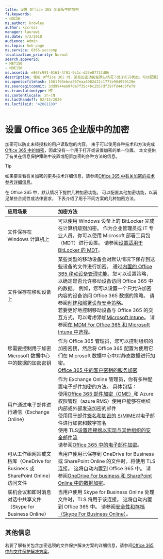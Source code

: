 ```yaml
---
title: 设置 Office 365 企业版中的加密
f1.keywords:
- NOCSH
ms.author: krowley
author: kccross
manager: laurawi
ms.date: 4/2/2018
audience: Admin
ms.topic: hub-page
ms.service: O365-seccomp
localization_priority: Normal
search.appverid:
- MET150
- MOE150
ms.assetid: e86fc991-0161-4f01-9c1c-d25e87733d06
description: 使用 Office 365 时，某些加密功能在默认情况下处于打开状态。可以配置其他功能以满足某些合规性或法律要求。
ms.openlocfilehash: 1061f03ebca867eaa4082d22c1772e904959129e
ms.sourcegitcommit: 3dd9944a6070a7f35c4bc2b57df397f844c3fe79
ms.translationtype: MT
ms.contentlocale: zh-CN
ms.lasthandoff: 02/15/2020
ms.locfileid: "42081109"
---
```

# <a name="set-up-encryption-in-office-365-enterprise"></a>设置 Office 365 企业版中的加密

加密可以防止未经授权的用户读取您的内容。 由于可以使用各种技术和方法完成[Office 365 中的加密](encryption.md)，因此没有一个用于打开或设置加密的单一位置。 本文提供了有关在信息保护策略中设置或配置加密的各种方法的信息。
  
> [!TIP]
> 如果要查看有关加密的更多技术详细信息，请参阅[Office 365 中有关加密的技术参考详细信息](technical-reference-details-about-encryption.md)。
  
在 Office 365 中，默认情况下提供几种加密功能。 可以配置其他加密功能，以满足某些合规性或法律要求。 下表介绍了用于不同方案的几种加密方法。
  
|**应用场景**|**加密方法**|
|:-----|:-----|
|文件保存在 Windows 计算机上  <br/> |可以使用 Windows 设备上的 BitLocker 完成在计算机级别加密。 作为企业管理员或 IT 专业人员，你可以使用 Microsoft 部署工具包（MDT）进行设置。 请参阅[设置适用于 BitLocker 的 MDT](https://go.microsoft.com/fwlink/?linkid=849282)。  <br/> |
|文件保存在移动设备上  <br/> |某些类型的移动设备会对默认情况下保存到这些设备的文件进行加密。 通过[内置的 Office 365 移动设备管理功能](https://support.office.com/article/a1da44e5-7475-4992-be91-9ccec25905b0)，您可以设置策略，以确定是否允许移动设备访问 Office 365 中的数据。 例如，您可以设置一个只允许加密内容的设备访问 Office 365 数据的策略。 请参阅[创建和部署设备安全策略](https://support.office.com/article/d310f556-8bfb-497b-9bd7-fe3c36ea2fd6)。  <br/> 若要更好地控制移动设备与 Office 365 的交互方式，可以考虑添加[Microsoft Intune](https://aka.ms/qzln04)。 请参阅[在 MDM For Office 365 和 Microsoft Intune 中选择](https://support.office.com/article/c93d9ab9-efb2-4349-9b93-30c30562ee22)。  <br/> |
|您需要控制用于加密 Microsoft 数据中心中的数据的加密密钥  <br/> | 作为 Office 365 管理员，您可以控制组织的加密密钥，然后将 Office 365 配置为使用它们在 Microsoft 数据中心中对静态数据进行加密。  <br/> [Office 365 中的客户密钥的服务加密](customer-key-overview.md) <br/> |
|用户通过电子邮件进行通信（Exchange Online）  <br/> | 作为 Exchange Online 管理员，你有多种配置电子邮件加密的方法。 具体包括：  <br/>  使用[Office 365 邮件加密（OME）](set-up-new-message-encryption-capabilities.md)和 Azure 权限管理（azure RMS）使用户能够在组织内部或外部发送加密的邮件  <br/>  使用[用于邮件签名和加密的 S/MIME](https://aka.ms/c6dozg)对电子邮件进行加密和数字签名  <br/>  使用 TLS[设置连接器以实现与其他组织的安全邮件流](https://aka.ms/hs809p) <br/>  请参阅[Office 365 中的电子邮件加密](https://aka.ms/hic3f7)。  <br/> |
|可从工作组网站或文档库（OneDrive for Business 或 SharePoint Online）访问文件  <br/> |当用户使用已保存到 OneDrive for Business 或 SharePoint Online 的文件时，将使用 TLS 连接。 这将自动内置到 Office 365 中。 请参阅[OneDrive For business 和 SharePoint Online 中的数据加密](https://go.microsoft.com/fwlink/?linkid=526379)。  <br/> |
|联机会议和即时消息对话中共享文件（Skype for Business Online）  <br/> |当用户使用 Skype for Business Online 处理文件时，TLS 将用于该连接。 这将自动内置到 Office 365 中。 请参阅[安全性和存档（Skype For Business Online）](https://aka.ms/nuq4ws)。  <br/> |

## <a name="additional-information"></a>其他信息

若要了解有关包含加密选项的文件保护解决方案的详细信息，请参阅[Office 365 中的文件保护解决方案](https://www.microsoft.com/download/details.aspx?id=55523)。
 
